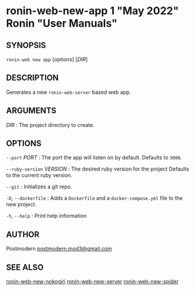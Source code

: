 # ronin-web-new-app 1 "May 2022" Ronin "User Manuals"

## SYNOPSIS

`ronin-web new app` [*options*] [*DIR*]

## DESCRIPTION

Generates a new `ronin-web-server` based web app.

## ARGUMENTS

*DIR*
: The project directory to create.

## OPTIONS

`--port` *PORT*
: The port the app will listen on by default. Defaults to `3000`.

`--ruby-version` *VERSION*
: The desired ruby version for the project Defaults to the current ruby version.

`--git`
: Initializes a git repo.

`-D`, `--dockerfile`
: Adds a `Dockerfile` and a `docker-compose.yml` file to the new project.

`-h`, `--help`
: Print help information

## AUTHOR

Postmodern <postmodern.mod3@gmail.com>

## SEE ALSO

[ronin-web-new-nokogiri](ronin-web-new-nokogiri.1.md) [ronin-web-new-server](ronin-web-new-server.1.md) [ronin-web-new-spider](ronin-web-new-spider.1.md)